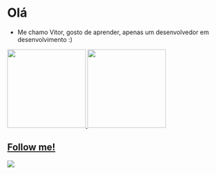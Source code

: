 # Olá
- Me chamo Vitor, gosto de aprender, apenas um desenvolvedor em desenvolvimento :)


<div>
  <a href="https://github.com/vdalmora">
  <img height="180em" src="https://github-readme-stats.vercel.app/api?username=vitor-dalmora&show_icons=true&theme=dracula&include_all_commits=true&count_private=true"/>
  <img height="180em" src="https://github-readme-stats.vercel.app/api/top-langs/?username=vitor-dalmora&layout=compact&langs_count=7&theme=dracula"/>
</div>
  
  ## Follow me!
  
  
<div> 
  <a href="https://instagram.com/vitor_pd7" target="_blank"><img src="https://img.shields.io/badge/-Instagram-%23E4405F?style=for-the-badge&logo=instagram&logoColor=white" target="_blank"></a>
 
</div>
